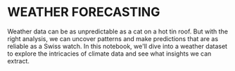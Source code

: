 # WEATHER FORECASTING

Weather data can be as unpredictable as a cat on a hot tin roof. But with the right analysis, we can uncover patterns and make predictions that are as reliable as a Swiss watch. In this notebook, we'll dive into a weather dataset to explore the intricacies of climate data and see what insights we can extract.

